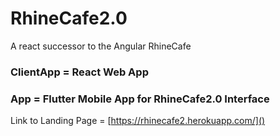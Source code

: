 # RhineCafe2.0
A react successor to the Angular RhineCafe

### ClientApp = React Web App
### App = Flutter Mobile App for RhineCafe2.0 Interface

Link to Landing Page = [https://rhinecafe2.herokuapp.com/]()
